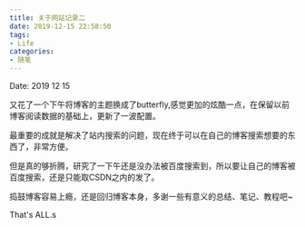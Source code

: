 ```yaml
---
title: 关于网站记录二
date: 2019-12-15 22:58:50
tags:
- Life
categories:
- 随笔
---
```


Date: 2019 12 15

又花了一个下午将博客的主题换成了butterfly,感觉更加的炫酷一点，在保留以前博客阅读数据的基础上，更新了一波配置。

最重要的成就是解决了站内搜索的问题，现在终于可以在自己的博客搜索想要的东西了，非常方便。

但是真的够折腾，研究了一下午还是没办法被百度搜索到，所以要让自己的博客被百度搜索，还是只能取CSDN之内的发了。

捣鼓博客容易上瘾，还是回归博客本身，多谢一些有意义的总结、笔记、教程吧~

That's ALL.s

